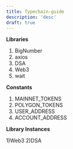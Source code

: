 ```yaml
---
title: Typechain-guide
description: 'desc'
draft: true 
---
```


**Libraries**

1) BigNumber
2) axios
3) DSA
4) Web3
5) wait

**Constants**

1) MAINNET_TOKENS
2) POLYGON_TOKENS
3) USER_ADDRESS
4) ACCOUNT_ADDRESS

**Library Instances**

1)Web3
2)DSA
